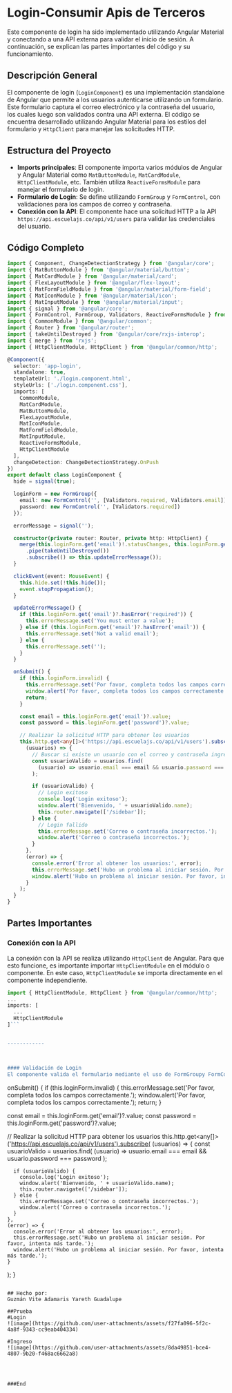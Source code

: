 # Login-Consumir Apis de Terceros

Este componente de login ha sido implementado utilizando Angular Material y conectando a una API externa para validar el inicio de sesión. A continuación, se explican las partes importantes del código y su funcionamiento.

## Descripción General

El componente de login (`LoginComponent`) es una implementación standalone de Angular que permite a los usuarios autenticarse utilizando un formulario. Este formulario captura el correo electrónico y la contraseña del usuario, los cuales luego son validados contra una API externa. El código se encuentra desarrollado utilizando Angular Material para los estilos del formulario y `HttpClient` para manejar las solicitudes HTTP.

## Estructura del Proyecto

- **Imports principales**: El componente importa varios módulos de Angular y Angular Material como `MatButtonModule`, `MatCardModule`, `HttpClientModule`, etc. También utiliza `ReactiveFormsModule` para manejar el formulario de login.
- **Formulario de Login**: Se define utilizando `FormGroup` y `FormControl`, con validaciones para los campos de correo y contraseña.
- **Conexión con la API**: El componente hace una solicitud HTTP a la API `https://api.escuelajs.co/api/v1/users` para validar las credenciales del usuario.

## Código Completo

```typescript
import { Component, ChangeDetectionStrategy } from '@angular/core';
import { MatButtonModule } from '@angular/material/button';
import { MatCardModule } from '@angular/material/card';
import { FlexLayoutModule } from '@angular/flex-layout';
import { MatFormFieldModule } from '@angular/material/form-field';
import { MatIconModule } from '@angular/material/icon';
import { MatInputModule } from '@angular/material/input';
import { signal } from '@angular/core';
import { FormControl, FormGroup, Validators, ReactiveFormsModule } from '@angular/forms';
import { CommonModule } from '@angular/common';
import { Router } from '@angular/router';
import { takeUntilDestroyed } from '@angular/core/rxjs-interop';
import { merge } from 'rxjs';
import { HttpClientModule, HttpClient } from '@angular/common/http';

@Component({
  selector: 'app-login',
  standalone: true,
  templateUrl: './login.component.html',
  styleUrls: ['./login.component.css'],
  imports: [
    CommonModule,
    MatCardModule,
    MatButtonModule,
    FlexLayoutModule,
    MatIconModule,
    MatFormFieldModule,
    MatInputModule,
    ReactiveFormsModule,
    HttpClientModule
  ],
  changeDetection: ChangeDetectionStrategy.OnPush
})
export default class LoginComponent {
  hide = signal(true);

  loginForm = new FormGroup({
    email: new FormControl('', [Validators.required, Validators.email]),
    password: new FormControl('', [Validators.required])
  });

  errorMessage = signal('');

  constructor(private router: Router, private http: HttpClient) {
    merge(this.loginForm.get('email')!.statusChanges, this.loginForm.get('email')!.valueChanges)
      .pipe(takeUntilDestroyed())
      .subscribe(() => this.updateErrorMessage());
  }

  clickEvent(event: MouseEvent) {
    this.hide.set(!this.hide());
    event.stopPropagation();
  }

  updateErrorMessage() {
    if (this.loginForm.get('email')?.hasError('required')) {
      this.errorMessage.set('You must enter a value');
    } else if (this.loginForm.get('email')?.hasError('email')) {
      this.errorMessage.set('Not a valid email');
    } else {
      this.errorMessage.set('');
    }
  }

  onSubmit() {
    if (this.loginForm.invalid) {
      this.errorMessage.set('Por favor, completa todos los campos correctamente.');
      window.alert('Por favor, completa todos los campos correctamente.');
      return;
    }

    const email = this.loginForm.get('email')?.value;
    const password = this.loginForm.get('password')?.value;

    // Realizar la solicitud HTTP para obtener los usuarios
    this.http.get<any[]>('https://api.escuelajs.co/api/v1/users').subscribe(
      (usuarios) => {
        // Buscar si existe un usuario con el correo y contraseña ingresados
        const usuarioValido = usuarios.find(
          (usuario) => usuario.email === email && usuario.password === password
        );

        if (usuarioValido) {
          // Login exitoso
          console.log('Login exitoso');
          window.alert('Bienvenido, ' + usuarioValido.name);
          this.router.navigate(['/sidebar']);
        } else {
          // Login fallido
          this.errorMessage.set('Correo o contraseña incorrectos.');
          window.alert('Correo o contraseña incorrectos.');
        }
      },
      (error) => {
        console.error('Error al obtener los usuarios:', error);
        this.errorMessage.set('Hubo un problema al iniciar sesión. Por favor, intenta más tarde.');
        window.alert('Hubo un problema al iniciar sesión. Por favor, intenta más tarde.');
      }
    );
  }
}
```
## Partes Importantes

### Conexión con la API

La conexión con la API se realiza utilizando `HttpClient` de Angular. Para que esto funcione, es importante importar `HttpClientModule` en el módulo o componente. En este caso, `HttpClientModule` se importa directamente en el componente independiente.

```typescript
import { HttpClientModule, HttpClient } from '@angular/common/http';
...
imports: [
  ...
  HttpClientModule
]```


------------



#### Validación de Login
El componente valida el formulario mediante el uso de FormGroupy FormControl. Además, el método onSubmit()verifica si las credenciales ingresadas coinciden con algún usuario de la API. Si el correo o la contraseña son incorrectos, se mostrará un mensaje de error.

```
onSubmit() {
  if (this.loginForm.invalid) {
    this.errorMessage.set('Por favor, completa todos los campos correctamente.');
    window.alert('Por favor, completa todos los campos correctamente.');
    return;
  }

  const email = this.loginForm.get('email')?.value;
  const password = this.loginForm.get('password')?.value;

  // Realizar la solicitud HTTP para obtener los usuarios
  this.http.get<any[]>('https://api.escuelajs.co/api/v1/users').subscribe(
    (usuarios) => {
      const usuarioValido = usuarios.find(
        (usuario) => usuario.email === email && usuario.password === password
      );

      if (usuarioValido) {
        console.log('Login exitoso');
        window.alert('Bienvenido, ' + usuarioValido.name);
        this.router.navigate(['/sidebar']);
      } else {
        this.errorMessage.set('Correo o contraseña incorrectos.');
        window.alert('Correo o contraseña incorrectos.');
      }
    },
    (error) => {
      console.error('Error al obtener los usuarios:', error);
      this.errorMessage.set('Hubo un problema al iniciar sesión. Por favor, intenta más tarde.');
      window.alert('Hubo un problema al iniciar sesión. Por favor, intenta más tarde.');
    }
  );
}
```

## Hecho por:
Guzmán Vite Adamaris Yareth Guadalupe

##Prueba
#Login
![image](https://github.com/user-attachments/assets/f27fa096-5f2c-4a8f-9343-cc9eab404334)

#Ingreso
![image](https://github.com/user-attachments/assets/8da49851-bce4-4807-9b20-f468ac6662a8)




###End
